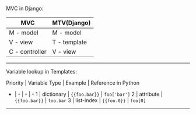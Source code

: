 MVC in Django:

MVC | MTV(Django)
--- | -----------
M - model | M - model
V - view | T - template
C - controller | V - view

---

Variable lookup in Templates:

Priority | Variable Type | Example | Reference in Python
- | - | - | -
1 | dictionary | `{{foo.bar}}` | `foo['bar']`
2 | attribute | `{{foo.bar}}` | `foo.bar`
3 | list-index | `{{foo.0}}` | `foo[0]`

---
